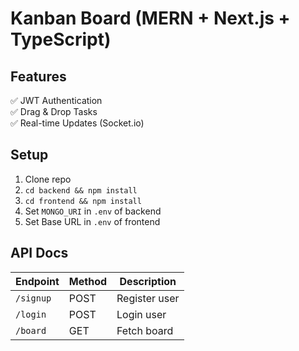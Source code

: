 # Kanban Board (MERN + Next.js + TypeScript)

## Features
✅ JWT Authentication  
✅ Drag & Drop Tasks  
✅ Real-time Updates (Socket.io)  

## Setup
1. Clone repo  
2. `cd backend && npm install`  
3. `cd frontend && npm install`  
4. Set `MONGO_URI` in `.env` of backend
5. Set Base URL in `.env` of frontend

## API Docs
| Endpoint | Method | Description |
|----------|--------|-------------|
| `/signup` | POST | Register user |
| `/login`  | POST | Login user |
| `/board`  | GET  | Fetch board |
